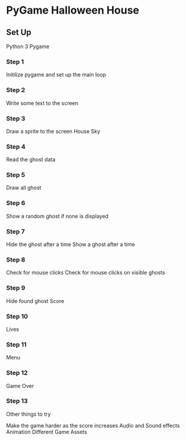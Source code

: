 # PyGame Halloween House 

## Set Up

Python 3 
Pygame

### Step 1
Initilize pygame and set up the main loop

### Step 2
Write some text to the screen

### Step 3
Draw a sprite to the screen
    House
    Sky 

### Step 4
Read the ghost data

### Step 5
Draw all ghost

### Step 6
Show a random ghost if none is displayed

### Step 7
Hide the ghost after a time
Show a ghost after a time

### Step 8 
Check for mouse clicks 
Check for mouse clicks on visible ghosts

### Step 9
Hide found ghost
Score

### Step 10
Lives

### Step 11
Menu

### Step 12
Game Over

### Step 13

Other things to try

Make the game harder as the score increases
Audio and Sound effects
Animation
Different Game Assets



